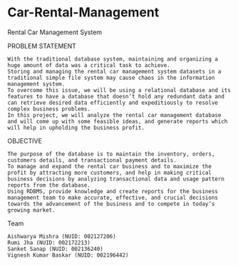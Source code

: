 # Car-Rental-Management
Rental Car Management  System

PROBLEM STATEMENT

    With the traditional database system, maintaining and organizing a huge amount of data was a critical task to achieve.
    Storing and managing the rental car management system datasets in a traditional simple file system may cause chaos in the information management system. 
    To overcome this issue, we will be using a relational database and its features to have a database that doesn’t hold any redundant data and can retrieve desired data efficiently and expeditiously to resolve complex business problems. 
    In this project, we will analyze the rental car management database and will come up with some feasible ideas, and generate reports which will help in upholding the business profit. 

OBJECTIVE

    The purpose of the database is to maintain the inventory, orders, customers details, and transactional payment details. 
    To manage and expand the rental car business and to maximize the profit by attracting more customers, and help in making critical business decisions by analyzing transactional data and usage pattern reports from the database. 
    Using RDBMS, provide knowledge and create reports for the business management team to make accurate, effective, and crucial decisions towards the advancement of the business and to compete in today’s growing market.

Team 

    Aishwarya Mishra (NUID: 002127206)
    Rumi Jha (NUID: 002172213)
    Sanket Sanap (NUID: 002136240)
    Vignesh Kumar Baskar (NUID: 002196442)

